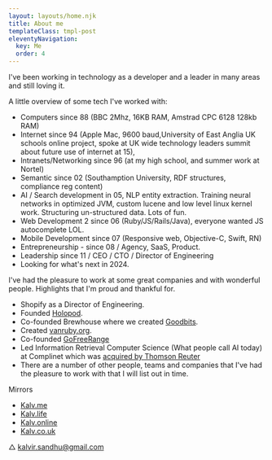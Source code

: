 ```yaml
---
layout: layouts/home.njk
title: About me
templateClass: tmpl-post
eleventyNavigation:
  key: Me
  order: 4
---
```


I've been working in technology as a developer and a leader in many areas and still loving it.

A little overview of some tech I've worked with:

- Computers since 88 (BBC 2Mhz, 16KB RAM, Amstrad CPC 6128 128kb RAM)
- Internet since 94 (Apple Mac, 9600 baud,University of East Anglia UK schools online project, spoke at UK wide technology leaders summit about future use of internet at 15),
- Intranets/Networking since 96 (at my high school, and summer work at Nortel)
- Semantic since 02 (Southamption University, RDF structures, compliance reg content)
- AI / Search development in 05, NLP entity extraction. Training neural networks in optimized JVM, custom lucene and low level linux kernel work. Structuring un-structured data. Lots of fun.
- Web Development 2 since 06 (Ruby/JS/Rails/Java), everyone wanted JS autocomplete LOL.
- Mobile Development since 07 (Responsive web, Objective-C, Swift, RN)
- Entrepreneurship - since 08 / Agency, SaaS, Product.
- Leadership since 11 / CEO / CTO / Director of Engineering
- Looking for what's next in 2024.

I've had the pleasure to work at some great companies and with wonderful people. Highlights that I'm proud and thankful for.

- Shopify as a Director of Engineering.
- Founded [Holopod](https://holopod.com).
- Co-founded Brewhouse where we created [Goodbits](https://goodbits.io).
- Created [vanruby.org](Vanruby).
- Co-founded [GoFreeRange](https://gofreerange.com)
- Led Information Retrieval Computer Science (What people call AI today) at Complinet which was [acquired by Thomson Reuter](https://ir.thomsonreuters.com/news-releases/news-release-details/thomson-reuters-acquire-complinet)
- There are a number of other people, teams and companies that I've had the pleasure to work with that I will list out in time.

Mirrors

- [Kalv.me](https://kalv.me)
- [Kalv.life](https://kalv.life)
- [Kalv.online](https://kalv.online)
- [Kalv.co.uk](https://kalv.co.uk)

△ kalvir.sandhu@gmail.com
